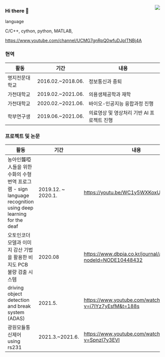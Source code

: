 <a href="https://hits.seeyoufarm.com"><img src="https://hits.seeyoufarm.com/api/count/incr/badge.svg?url=https%3A%2F%2Fgithub.com%2Fcomicom%2Fhit-counter&count_bg=%2379C83D&title_bg=%23555555&icon=&icon_color=%23E7E7E7&title=hits&edge_flat=false" align="right" /></a>

### Hi there 👋

language

C/C++, cython, python, MATLAB, 

https://www.youtube.com/channel/UCMG7gnRpQ0wfuDJpITNBj4A

<!--
**comicom/comicom** is a ✨ _special_ ✨ repository because its `README.md` (this file) appears on your GitHub profile.

Here are some ideas to get you started:

- 🔭 I’m currently working on ...
- 🌱 I’m currently learning ...
- 👯 I’m looking to collaborate on ...
- 🤔 I’m looking for help with ...
- 💬 Ask me about ...
- 📫 How to reach me: ...
- 😄 Pronouns: ...
- ⚡ Fun fact: ...
-->

### 현역

|활동|기간|내용|
|------|---|---|
|명지전문대학교|2016.02.~2018.06.|정보통신과 중퇴|
|가천대학교|2019.02.~2021.06.|의용생체공학과 재학|
|가천대학교|2020.02.~2021.06.|바이오-인공지능 융합과정 진행|
|학부연구생|2019.06.~2021.06.|의료영상 및 영상처리 기반 AI 프로젝트 진행|

### 프로젝트 및 논문

|활동|기간|내용|
|------|---|---|
|농아인聾啞人들을 위한 수화의 수형 번역 프로그램 - sign language recognition using deep learning for the deaf|2019.12. ~ 2020.1.|https://youtu.be/WC1y5WXKoxU|
|오토인코더 모델과 이미지 감산 기법을 활용한 비지도 PCB 불량 검출 시스템|2020.08|https://www.dbpia.co.kr/journal/articleDetail?nodeId=NODE10448432|
|driving object detection and break system (ADAS)|2021.5.|https://www.youtube.com/watch?v=i7IYz7yEsfM&t=188s|
|광원모듈통신제어 using rs231|2021.3.~2021.6.|https://www.youtube.com/watch?v=SpnzI7y3EVI|




